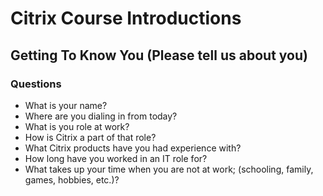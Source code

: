 # Citrix Course Introductions

## Getting To Know You (Please tell us about you)

### Questions 

- What is your name?
- Where are you dialing in from today?
- What is you role at work?
- How is Citrix a part of that role?
- What Citrix products have you had experience with?
- How long have you worked in an IT role for?
- What takes up your time when you are not at work; (schooling, family, games, hobbies, etc.)?

